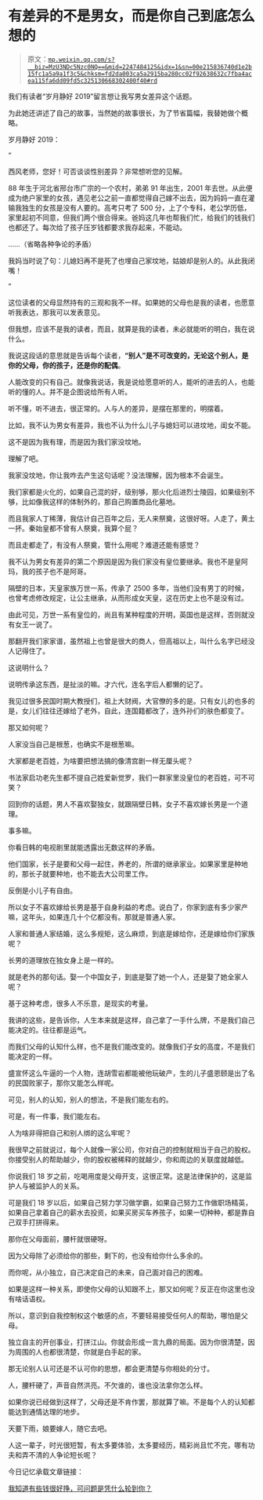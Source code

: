 # 有差异的不是男女，而是你自己到底怎么想的

> 原文：[`mp.weixin.qq.com/s?__biz=MzU3NDc5Nzc0NQ==&mid=2247484125&idx=1&sn=00e215836740d1e2b15fc1a5a9a1f3c5&chksm=fd2da003ca5a2915ba280cc02f92638632c7fba4acea115fa6dd09fd5c325130668302400f40#rd`](http://mp.weixin.qq.com/s?__biz=MzU3NDc5Nzc0NQ==&mid=2247484125&idx=1&sn=00e215836740d1e2b15fc1a5a9a1f3c5&chksm=fd2da003ca5a2915ba280cc02f92638632c7fba4acea115fa6dd09fd5c325130668302400f40#rd)

我们有读者“岁月静好 2019”留言想让我写男女差异这个话题。

为此她还讲述了自己的故事，当然她的故事很长，为了节省篇幅，我替她做个概略。

岁月静好 2019：

“

西风老师，您好！可否谈谈性别差异？非常想听您的见解。

88 年生于河北省邢台市广宗的一个农村，弟弟 91 年出生，2001 年去世。从此便成为绝户家里的女孩，遇见老公之前一直都觉得自己嫁不出去，因为妈妈一直在灌输我独生的女孩是没有人要的。高考只考了 500 分，上了个专科，老公学历低，家里起初不同意，但我们两个很合得来。爸妈这几年也帮我们忙，给我们的钱我们也都还了。每次给了孩子压岁钱都要求我存起来，不能动。

......（省略各种争论的矛盾）

我妈当时说了句：儿媳妇再不是死了也埋自己家坟地，姑娘却是别人的。从此我闭嘴！

”

这位读者的父母显然持有的三观和我不一样。如果她的父母也是我的读者，也愿意听我表达，那我可以发表意见。

但我想，应该不是我的读者，而且，就算是我的读者，未必就能听的明白，我在说什么。

我说这段话的意思就是告诉每个读者，**“别人”是不可改变的，无论这个别人，是你的父母，你的孩子，还是你的配偶**。

人能改变的只有自己。就像我说话，我是说给愿意听的人，能听的进去的人，也能听的懂的人。并不是企图说给所有人听。

听不懂，听不进去，很正常的。人与人的差异，是摆在那里的，明摆着。

比如，我不认为男女有差异，我也不认为什么儿子与媳妇可以进坟地，闺女不能。

这不是因为我有理，而是因为我们家没坟地。

理解了吧。

我家没坟地，你让我咋去产生这句话呢？没法理解，因为根本不会诞生。

我们家都是火化的，如果自己混的好，级别够，那火化后进烈士陵园，如果级别不够，比如像我这样的体制外的，那自己购置商品化墓地。

而且我家人丁稀薄，我估计自己百年之后，无人来祭奠，这很好呀。人走了，黄土一抔。秦始皇都不曾有人祭奠，我算个屁？

而且走都走了，有没有人祭奠，管什么用呢？难道还能有感觉？

我不认为男女有差异的第二个原因是因为我们家没有皇位要继承。我也不是皇阿玛，我的孩子也不是阿哥。

隔壁的日本，天皇家族万世一系，传承了 2500 多年，当他们没有男丁的时候，也曾考虑修改规定，让公主继承，从而形成女天皇，这在历史上也不是没有过。

由此可见，万世一系有皇位的，尚且有某种程度的开明，英国也是这样，否则就没有女王一说了。

那翻开我们家家谱，虽然祖上也曾是很大的商人，但高祖以上，叫什么名字已经没人记得住了。

这说明什么？

说明传承这东西，是扯淡的嘛。才六代，连名字后人都懒的记了。

我见过很多民国时期大教授们，祖上大财阀，大官僚的多的是。只有女儿的也多的是，女儿们往往还嫁给了老外，自此，连国籍都改了，连外孙们的肤色都变了。

那又如何呢？

人家没当自己是根葱，也确实不是根葱嘛。

大家都是老百姓，为啥要把想法搞的像清宫剧一样无厘头呢？

书法家启功老先生都不提自己姓爱新觉罗，我们一群家里没皇位的老百姓，可不可笑？

回到你的话题，男人不喜欢娶独女，就跟隔壁日韩，女子不喜欢嫁长男是一个道理。

事多嘛。

你看日韩的电视剧里就能透露出无数这样的矛盾。

他们国家，长子是要和父母一起住，养老的，所谓的继承家业。如果家里是种地的，那长子就要种地，也不能去大公司里工作。

反倒是小儿子有自由。

所以女子不喜欢嫁给长男是基于自身利益的考虑。说白了，你家到底有多少家产嘛，这年头，如果连几十个亿都没有。那就是普通人家。

人家和普通人家结婚，这么多规矩，这么麻烦，到底是嫁给你，还是嫁给你们家族呢？

长男的道理放在独女身上是一样的。

就是老外的那句话。娶一个中国女子，到底是娶了她一个人，还是娶了她全家人呢？

基于这种考虑，很多人不乐意，是现实的考量。

我讲的这些，是告诉你，人生本来就是这样，自己拿了一手什么牌，不是我们自己能决定的。往往都是运气。

而我们父母的认知什么样，也不是我们能改变的。就像我们子女的高度，不是我们能决定的一样。

盛宣怀这么牛逼的一个人物，连胡雪岩都能被他玩破产，生的儿子盛恩颐是出了名的民国败家子，那你又能怎么样呢。

可见，别人的认知，别人的想法，不是我们能左右的。

可是，有一件事，我们能左右。

人为啥非得把自己和别人绑的这么牢呢？

我很早之前就说过，每个人就像一家公司，你对自己的控制就相当于自己的股权。你接受别人的帮助越少，你的股权被稀释的就越少，你和周边的关联度就越低。

你说我们 18 岁之前，吃喝用度是父母开支，这很正常。这是法律保护的，这是监护人与被监护人的关系。

可是我们 18 岁以后，如果自己努力学习做学霸，如果自己努力工作做职场精英，如果自己拿着自己的薪水去投资，如果买房买车养孩子，如果一切种种，都是靠自己双手打拼得来。

那你在父母面前，腰杆就很硬呀。

因为父母除了必须给你的那些，剩下的，也没有给你什么多余的。

而你呢，从小独立，自己决定自己的未来，自己面对自己的困难。

如果是这样一种关系，即使你父母的认知跟不上，那又如何呢？反正在你这里也没有啥话语权。

所以，意识到自我控制权这个敏感的点，不要轻易接受任何人的帮助，哪怕是父母。

独立自主的开创事业，打拼江山。你就会形成一言九鼎的局面。因为你很清楚，因为周围的人也都很清楚，你就是白手起的家。

那无论别人认可还是不认可你的思想，都会更清楚与你相处的分寸。

人，腰杆硬了，声音自然洪亮。不欠谁的，谁也没法拿你怎么样。

如果你说已经做到这样了，父母还是不肯作罢，那就算了嘛。不是每个人的认知都能达到通情达理的地步。

天要下雨，娘要嫁人，随它去吧。

人这一辈子，时光很短暂，有太多要体验，太多要经历，精彩尚且忙不完，哪有功夫和弄不清的人争论短长呢？

今日记忆承载文章链接：

[我知道有些钱很好挣，可问题是凭什么轮到你？](https://mp.weixin.qq.com/s?__biz=MzU0MjYwNDU2Mw==&mid=2247485861&idx=1&sn=9176f589ebcddace238c1750f19a4d5f&chksm=fb1965d9cc6eeccf1d05b3248a51ea90e5d9cfa44b5fc414a6872b0c791da5ed52f0ecf77815&token=409552754&lang=zh_CN&scene=21#wechat_redirect)